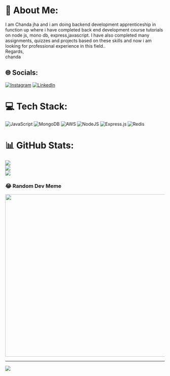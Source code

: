 # 💫 About Me:
I am Chanda jha and i am doing backend development apprenticeship in function up where i have completed back end development course tutorials on node js, mono db, express,javascript. I have also completed many assignments, quizzes and projects based on these skills and now i am  looking for professional experience in this field..<br>Regards,<br>chanda 


## 🌐 Socials:
[![Instagram](https://img.shields.io/badge/Instagram-%23E4405F.svg?logo=Instagram&logoColor=white)](https://instagram.com/ig_mo_on) [![LinkedIn](https://img.shields.io/badge/LinkedIn-%230077B5.svg?logo=linkedin&logoColor=white)](https://linkedin.com/in/https://www.linkedin.com/in/chanda-kumari-7109a7235/) 

# 💻 Tech Stack:
![JavaScript](https://img.shields.io/badge/javascript-%23323330.svg?style=for-the-badge&logo=javascript&logoColor=%23F7DF1E) ![MongoDB](https://img.shields.io/badge/MongoDB-%234ea94b.svg?style=for-the-badge&logo=mongodb&logoColor=white) ![AWS](https://img.shields.io/badge/AWS-%23FF9900.svg?style=for-the-badge&logo=amazon-aws&logoColor=white) ![NodeJS](https://img.shields.io/badge/node.js-6DA55F?style=for-the-badge&logo=node.js&logoColor=white) ![Express.js](https://img.shields.io/badge/express.js-%23404d59.svg?style=for-the-badge&logo=express&logoColor=%2361DAFB) ![Redis](https://img.shields.io/badge/redis-%23DD0031.svg?style=for-the-badge&logo=redis&logoColor=white)
# 📊 GitHub Stats:
![](https://github-readme-stats.vercel.app/api?username=moon402&theme=dark&hide_border=false&include_all_commits=false&count_private=false)<br/>
![](https://github-readme-streak-stats.herokuapp.com/?user=moon402&theme=dark&hide_border=false)<br/>
![](https://github-readme-stats.vercel.app/api/top-langs/?username=moon402&theme=dark&hide_border=false&include_all_commits=false&count_private=false&layout=compact)

### 😂 Random Dev Meme
<img src="https://random-memer.herokuapp.com/" width="512px"/>

---
[![](https://visitcount.itsvg.in/api?id=moon402&icon=0&color=0)](https://visitcount.itsvg.in)

<!-- Proudly created with GPRM ( https://gprm.itsvg.in ) -->

